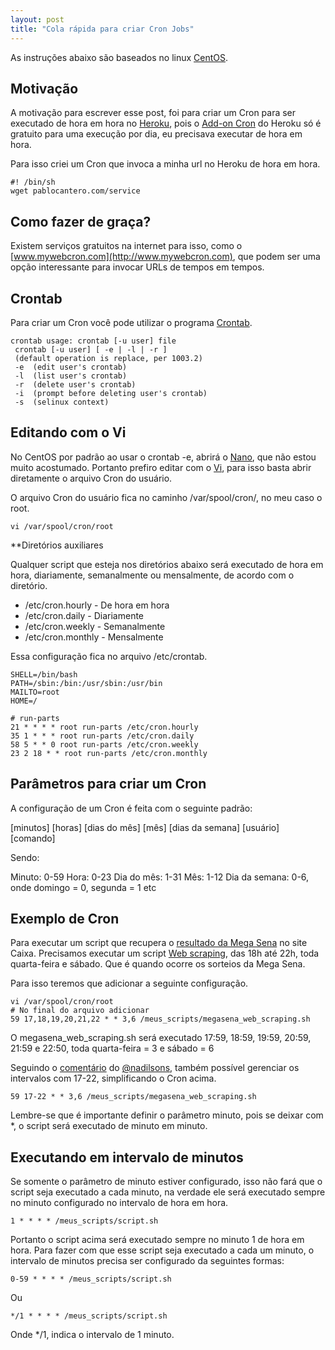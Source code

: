 ```yaml
---
layout: post
title: "Cola rápida para criar Cron Jobs"
---
```


As instruções abaixo são baseados no linux [CentOS](http://en.wikipedia.org/wiki/Centos).

## Motivação

A motivação para escrever esse post, foi para criar um Cron para ser executado de hora em hora no [Heroku](http://heroku.com/), pois o [Add-on Cron](http://addons.heroku.com/cron) do Heroku só é gratuito para uma execução por dia, eu precisava executar de hora em hora.

Para isso criei um Cron que invoca a minha url no Heroku de hora em hora.

    #! /bin/sh
    wget pablocantero.com/service

## Como fazer de graça?

Existem serviços gratuitos na internet para isso, como o [www.mywebcron.com](http://www.mywebcron.com), que podem ser uma opção interessante para invocar URLs de tempos em tempos.

## Crontab

Para criar um Cron você pode utilizar o programa [Crontab](http://pt.wikipedia.org/wiki/Crontab).

    crontab usage: crontab [-u user] file
     crontab [-u user] [ -e | -l | -r ]
     (default operation is replace, per 1003.2)
     -e  (edit user's crontab)
     -l  (list user's crontab)
     -r  (delete user's crontab)
     -i  (prompt before deleting user's crontab)
     -s  (selinux context)

## Editando com o Vi

No CentOS por padrão ao usar o crontab -e, abrirá o [Nano](http://en.wikipedia.org/wiki/Nano_%28text_editor%29), que não estou muito acostumado. Portanto prefiro editar com o [Vi](http://pt.wikipedia.org/wiki/Vi), para isso basta abrir diretamente o arquivo Cron do usuário.

O arquivo Cron do usuário fica no caminho /var/spool/cron/, no meu caso o root.

    vi /var/spool/cron/root

**Diretórios auxiliares

Qualquer script que esteja nos diretórios abaixo será executado de hora em hora, diariamente, semanalmente ou mensalmente, de acordo com o diretório.

* /etc/cron.hourly - De hora em hora
* /etc/cron.daily - Diariamente
* /etc/cron.weekly - Semanalmente
* /etc/cron.monthly - Mensalmente

Essa configuração fica no arquivo /etc/crontab.

    SHELL=/bin/bash
    PATH=/sbin:/bin:/usr/sbin:/usr/bin
    MAILTO=root
    HOME=/

    # run-parts
    21 * * * * root run-parts /etc/cron.hourly
    35 1 * * * root run-parts /etc/cron.daily
    58 5 * * 0 root run-parts /etc/cron.weekly
    23 2 18 * * root run-parts /etc/cron.monthly

## Parâmetros para criar um Cron

A configuração de um Cron é feita com o seguinte padrão:

[minutos] [horas] [dias do mês] [mês] [dias da semana] [usuário] [comando]

Sendo:

Minuto: 0-59
Hora: 0-23
Dia do mês: 1-31
Mês: 1-12
Dia da semana: 0-6, onde domingo = 0, segunda = 1 etc

## Exemplo de Cron

Para executar um script que recupera o [resultado da Mega Sena](http://www1.caixa.gov.br/loterias/loterias/megasena/megasena_resultado.asp) no site Caixa. Precisamos executar um script [Web scraping](http://en.wikipedia.org/wiki/Web_scraping), das 18h até 22h, toda quarta-feira e sábado. Que é quando ocorre os sorteios da Mega Sena.

Para isso teremos que adicionar a seguinte configuração.

    vi /var/spool/cron/root
    # No final do arquivo adicionar
    59 17,18,19,20,21,22 * * 3,6 /meus_scripts/megasena_web_scraping.sh

O megasena_web_scraping.sh será executado 17:59, 18:59, 19:59, 20:59, 21:59 e 22:50, toda quarta-feira = 3 e sábado = 6

Seguindo o [comentário](http://pablocantero.com/blog/2011/01/10/cola-rapida-para-criar-cron-jobs/?preview=true&amp;preview_id=933&amp;preview_nonce=7b5bb8def6#comment-127304159) do [@nadilsons](http://twitter.com/nadilsons), também possível gerenciar os intervalos com 17-22, simplificando o Cron acima.

    59 17-22 * * 3,6 /meus_scripts/megasena_web_scraping.sh

Lembre-se que é importante definir o parâmetro minuto, pois se deixar com *, o script será executado de minuto em minuto.

## Executando em intervalo de minutos

Se somente o parâmetro de minuto estiver configurado, isso não fará que o script seja executado a cada minuto, na verdade ele será executado sempre no minuto configurado no intervalo de hora em hora.

    1 * * * * /meus_scripts/script.sh

Portanto o script acima será executado sempre no minuto 1 de hora em hora. Para fazer com que esse script seja executado a cada um minuto, o intervalo de minutos precisa ser configurado da seguintes formas:

    0-59 * * * * /meus_scripts/script.sh
Ou

    */1 * * * * /meus_scripts/script.sh

Onde */1, indica o intervalo de 1 minuto.
